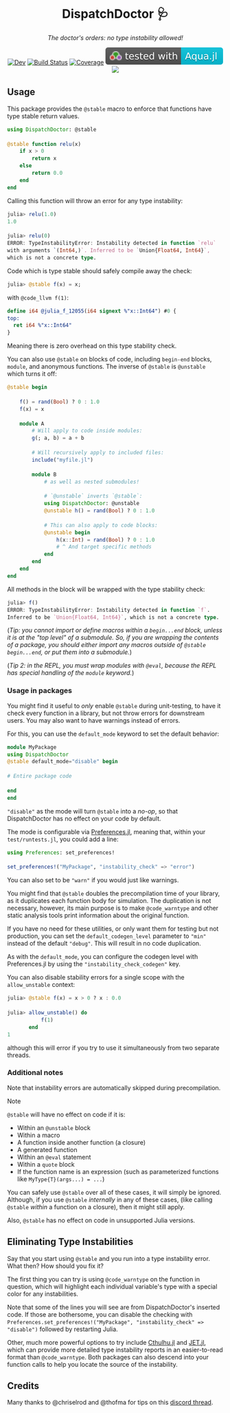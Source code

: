 <div align="center">

# DispatchDoctor 🩺

*The doctor's orders: no type instability allowed!*

[![Dev](https://img.shields.io/badge/docs-dev-blue.svg)](https://astroautomata.com/DispatchDoctor.jl/dev/)
[![Build Status](https://github.com/MilesCranmer/DispatchDoctor.jl/actions/workflows/CI.yml/badge.svg?branch=main)](https://github.com/MilesCranmer/DispatchDoctor.jl/actions/workflows/CI.yml?query=branch%3Amain)
[![Coverage](https://coveralls.io/repos/github/MilesCranmer/DispatchDoctor.jl/badge.svg?branch=main)](https://coveralls.io/github/MilesCranmer/DispatchDoctor.jl?branch=main)
[![Aqua QA](https://raw.githubusercontent.com/JuliaTesting/Aqua.jl/master/badge.svg)](https://github.com/JuliaTesting/Aqua.jl)
[![](https://img.shields.io/badge/%F0%9F%9B%A9%EF%B8%8F_tested_with-JET.jl-ffffff)](https://github.com/aviatesk/JET.jl)

</div>

## Usage

This package provides the `@stable` macro
to enforce that functions have type stable return values.

```julia
using DispatchDoctor: @stable

@stable function relu(x)
    if x > 0
        return x
    else
        return 0.0
    end
end
```

Calling this function will throw an error for any type instability:

```julia
julia> relu(1.0)
1.0

julia> relu(0)
ERROR: TypeInstabilityError: Instability detected in function `relu`
with arguments `(Int64,)`. Inferred to be `Union{Float64, Int64}`,
which is not a concrete type.
```

Code which is type stable should safely compile away the check:

```julia
julia> @stable f(x) = x;
```

with `@code_llvm f(1)`:

```llvm
define i64 @julia_f_12055(i64 signext %"x::Int64") #0 {
top:
  ret i64 %"x::Int64"
}
```

Meaning there is zero overhead on this type stability check.

You can also use `@stable` on blocks of code,
including `begin-end` blocks, `module`, and anonymous functions.
The inverse of `@stable` is `@unstable` which turns it off:

```julia
@stable begin

    f() = rand(Bool) ? 0 : 1.0
    f(x) = x

    module A
        # Will apply to code inside modules:
        g(; a, b) = a + b

        # Will recursively apply to included files:
        include("myfile.jl")

        module B
            # as well as nested submodules!

            # `@unstable` inverts `@stable`:
            using DispatchDoctor: @unstable
            @unstable h() = rand(Bool) ? 0 : 1.0

            # This can also apply to code blocks:
            @unstable begin
                h(x::Int) = rand(Bool) ? 0 : 1.0
                # ^ And target specific methods
            end
        end
    end
end
```

All methods in the block will be wrapped with the type stability check:

```julia
julia> f()
ERROR: TypeInstabilityError: Instability detected in function `f`.
Inferred to be `Union{Float64, Int64}`, which is not a concrete type.
```

(*Tip: you cannot import or define macros within a `begin...end` block, unless it is at the "top level" of a submodule. So, if you are wrapping the contents of a package, you should either import any macros outside of `@stable begin...end`, or put them into a submodule.*)

(*Tip 2: in the REPL, you must wrap modules with `@eval`, because the REPL has special handling of the `module` keyword.*)

### Usage in packages

You might find it useful to *only* enable `@stable` during unit-testing,
to have it check every function in a library, but not throw errors for
downstream users. You may also want to have warnings instead of errors.

For this, you can use the `default_mode` keyword to set the
default behavior:

```julia
module MyPackage
using DispatchDoctor
@stable default_mode="disable" begin

# Entire package code

end
end
```

`"disable"` as the mode will turn `@stable` into a *no-op*, so that
DispatchDoctor has no effect on your code by default.

The mode is configurable
via [Preferences.jl](https://github.com/JuliaPackaging/Preferences.jl),
meaning that, within your `test/runtests.jl`, you could add a line:

```julia
using Preferences: set_preferences!

set_preferences!("MyPackage", "instability_check" => "error")
```

You can also set to be `"warn"` if you would just like warnings.

You might find that `@stable` doubles the precompilation time of
your library, as it duplicates each function body for simulation.
The duplication is not necessary, however, its main purpose is to
make `@code_warntype` and other static analysis tools print information
about the original function.

If you have no need for these utilities, or only want them for testing but not production,
you can set the `default_codegen_level` parameter to `"min"` instead of
the default `"debug"`. This will result in no code duplication.

As with the `default_mode`, you can configure the codegen level with Preferences.jl
by using the `"instability_check_codegen"` key.


You can also disable stability errors for a single scope
with the `allow_unstable` context:

```julia
julia> @stable f(x) = x > 0 ? x : 0.0

julia> allow_unstable() do
           f(1)
       end
1
```

although this will error if you try to use it simultaneously
from two separate threads.

### Additional notes

Note that instability errors are automatically skipped during precompilation.

> [!NOTE]
> `@stable` will have no effect on code if it is:
> - Within an `@unstable` block
> - Within a macro
> - A function inside another function (a closure)
> - A generated function
> - Within an `@eval` statement
> - Within a `quote` block
> - If the function name is an expression (such as parameterized functions like `MyType{T}(args...) = ...`)
>
> You can safely use `@stable` over all of these cases, it will simply be ignored.
> Although, if you use `@stable` *internally* in any of these cases, (like calling `@stable` *within* a function on a closure), then it might still apply.
>
> Also, `@stable` has no effect on code in unsupported Julia versions.

## Eliminating Type Instabilities

Say that you start using `@stable` and you run into a type instability error.
What then? How should you fix it?

The first thing you can try is using `@code_warntype` on the
function in question, which will highlight each individual variable's
type with a special color for any instabilities.

Note that some of the lines you will see are from DispatchDoctor's inserted
code. If those are bothersome, you can disable the checking with
`Preferences.set_preferences!("MyPackage", "instability_check" => "disable")`
followed by restarting Julia.

Other, much more powerful options to try include
[Cthulhu.jl](https://github.com/JuliaDebug/Cthulhu.jl) and
[JET.jl](https://github.com/aviatesk/JET.jl/), which can
provide more detailed type instability reports in an easier-to-read
format than `@code_warntype`. Both packages can also descend into
your function calls to help you locate the source of the instability.

## Credits

Many thanks to @chriselrod and @thofma for tips on this
[discord thread](https://discourse.julialang.org/t/improving-speed-of-runtime-dispatch-detector/114697).
